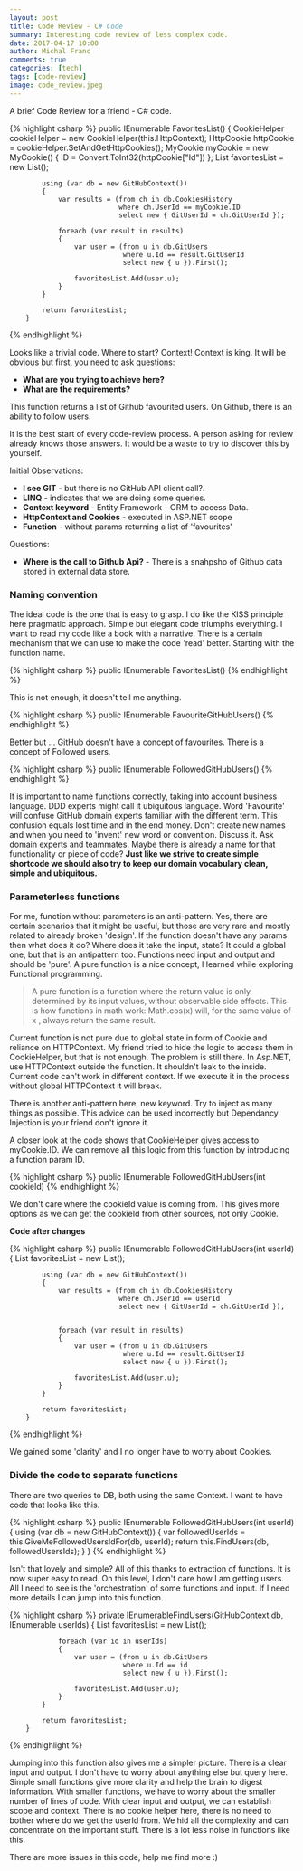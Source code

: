 ```yaml
---
layout: post
title: Code Review - C# Code
summary: Interesting code review of less complex code.
date: 2017-04-17 10:00
author: Michal Franc
comments: true
categories: [tech]
tags: [code-review]
image: code_review.jpeg
---
```


A brief Code Review for a friend - C# code.

{% highlight csharp %}
        public IEnumerable<GitHubUser> FavoritesList()
        {
            CookieHelper cookieHelper = new CookieHelper(this.HttpContext);
            HttpCookie httpCookie = cookieHelper.SetAndGetHttpCookies();
            MyCookie myCookie = new MyCookie()
            {
                ID = Convert.ToInt32(httpCookie["Id"])
            };
            List<GitUser> favoritesList = new List<GitUser>();

            using (var db = new GitHubContext())
            {
                var results = (from ch in db.CookiesHistory
                               where ch.UserId == myCookie.ID
                               select new { GitUserId = ch.GitUserId });

                foreach (var result in results)
                {
                    var user = (from u in db.GitUsers
                                where u.Id == result.GitUserId
                                select new { u }).First();

                    favoritesList.Add(user.u);
                }
            }

            return favoritesList;
        }
{% endhighlight %}

Looks like a trivial code. Where to start? Context! Context is king. It will be obvious but first, you need to ask questions:

* **What are you trying to achieve here?**
* **What are the requirements?**

This function returns a list of Github favourited users. On Github, there is an ability to follow users.

It is the best start of every code-review process. A person asking for review already knows those answers. It would be a waste to try to discover this by yourself. 

Initial Observations:

* **I see GIT** - but there is no GitHub API client call?.
* **LINQ** - indicates that we are doing some queries.  
* **Context keyword** - Entity Framework - ORM to access Data.  
* **HttpContext and Cookies** - executed in ASP.NET scope
* **Function** - without params returning a list of 'favourites'

Questions:

* **Where is the call to Github Api?** - There is a snahpsho of Github data stored in external data store. 

### Naming convention

The ideal code is the one that is easy to grasp. I do like the KISS principle here pragmatic approach. Simple but elegant code triumphs everything. I want to read my code like a book with a narrative. There is a certain mechanism that we can use to make the code 'read' better. Starting with the function name.

{% highlight csharp %}
public IEnumerable<GitHubUser> FavoritesList()
{% endhighlight %}

This is not enough, it doesn't tell me anything. 

{% highlight csharp %}
public IEnumerable<GitHubUser> FavouriteGitHubUsers()
{% endhighlight %}

Better but ... GitHub doesn't have a concept of favourites. There is a concept of Followed users.

{% highlight csharp %}
public IEnumerable<GitHubUser> FollowedGitHubUsers()
{% endhighlight %}

It is important to name functions correctly, taking into account business language. DDD experts might call it ubiquitous language. Word 'Favourite' will confuse GitHub domain experts familiar with the different term. This confusion equals lost time and in the end money. Don't create new names and when you need to 'invent' new word or convention. Discuss it. Ask domain experts and teammates. Maybe there is already a name for that functionality or piece of code? **Just like we strive to create simple shortcode we should also try to keep our domain vocabulary clean, simple and ubiquitous.**

### Parameterless functions

For me, function without parameters is an anti-pattern. Yes, there are certain scenarios that it might be useful, but those are very rare and mostly related to already broken 'design'. If the function doesn't have any params then what does it do? Where does it take the input, state? It could a global one, but that is an antipattern too. Functions need input and output and should be 'pure'. A pure function is a nice concept, I learned while exploring Functional programming.

> A pure function is a function where the return value is only determined by its input values, without observable side effects. This is how functions in math work: Math.cos(x) will, for the same value of x , always return the same result.

Current function is not pure due to global state in form of Cookie and reliance on HTTPContext. My friend tried to hide the logic to access them in CookieHelper, but that is not enough. The problem is still there. In Asp.NET, use HTTPContext outside the function. It shouldn't leak to the inside. Current code can't work in different context. If we execute it in the process without global HTTPContext it will break. 

There is another anti-pattern here, new keyword. Try to inject as many things as possible. This advice can be used incorrectly but Dependancy Injection is your friend don't ignore it. 

A closer look at the code shows that CookieHelper gives access to myCookie.ID. We can remove all this logic from this function by introducing a function param ID. 

{% highlight csharp %}
public IEnumerable<GitHubUser> FollowedGitHubUsers(int cookieId)
{% endhighlight %}
        
We don't care where the cookieId value is coming from. This gives more options as we can get the cookieId from other sources, not only Cookie.

**Code after changes**

{% highlight csharp %}
        public IEnumerable<GitHubUser> FollowedGitHubUsers(int userId)
        {
            List<GitHubUser> favoritesList = new List<GitHubUser>();

            using (var db = new GitHubContext())
            {
                var results = (from ch in db.CookiesHistory
                               where ch.UserId == userId 
                               select new { GitUserId = ch.GitUserId });


                foreach (var result in results)
                {
                    var user = (from u in db.GitUsers
                                where u.Id == result.GitUserId
                                select new { u }).First();

                    favoritesList.Add(user.u);
                }
            }

            return favoritesList;
        }
{% endhighlight %}

We gained some 'clarity' and I no longer have to worry about Cookies.

### Divide the code to separate functions

There are two queries to DB, both using the same Context. I want to have code that looks like this.

{% highlight csharp %}
        public IEnumerable<GitHubUser> FollowedGitHubUsers(int userId)
        {
            using (var db = new GitHubContext())
            {
                var followedUserIds = this.GiveMeFollowedUsersIdFor(db, userId); 
                return this.FindUsers(db, followedUsersIds);
            }
        }
{% endhighlight %}

Isn't that lovely and simple? All of this thanks to extraction of functions. It is now super easy to read. On this level, I don't care how I am getting users. All I need to see is the 'orchestration' of some functions and input. If I need more details I can jump into this function.

{% highlight csharp %}
        private IEnumerable<GitHubUser>FindUsers(GitHubContext db, IEnumerable<int> userIds)
        {
                List<GitHubUser> favoritesList = new List<GitHubUser>();

                foreach (var id in userIds)
                {
                    var user = (from u in db.GitUsers
                                where u.Id == id
                                select new { u }).First();

                    favoritesList.Add(user.u);
                }
            }

            return favoritesList;
        }
{% endhighlight %}

Jumping into this function also gives me a simpler picture. There is a clear input and output. I don't have to worry about anything else but query here. Simple small functions give more clarity and help the brain to digest information. With smaller functions, we have to worry about the smaller number of lines of code. With clear input and output, we can establish scope and context. There is no cookie helper here, there is no need to bother where do we get the userId from. We hid all the complexity and can concentrate on the important stuff. There is a lot less noise in functions like this.


There are more issues in this code, help me find more :)
